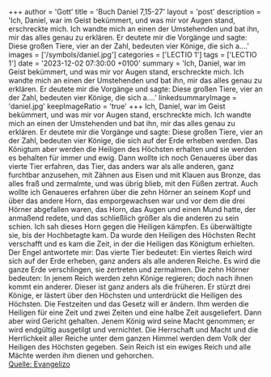 +++
author = 'Gott'
title = 'Buch Daniel 7,15-27'
layout = 'post'
description = 'Ich, Daniel, war im Geist bekümmert, und was mir vor Augen stand, erschreckte mich. Ich wandte mich an einen der Umstehenden und bat ihn, mir das alles genau zu erklären. Er deutete mir die Vorgänge und sagte: Diese großen Tiere, vier an der Zahl, bedeuten vier Könige, die sich a....'
images = ['/symbols/daniel.jpg']
categories = ['LECTIO 1']
tags = ['LECTIO 1']
date = '2023-12-02 07:30:00 +0100'
summary = 'Ich, Daniel, war im Geist bekümmert, und was mir vor Augen stand, erschreckte mich. Ich wandte mich an einen der Umstehenden und bat ihn, mir das alles genau zu erklären. Er deutete mir die Vorgänge und sagte: Diese großen Tiere, vier an der Zahl, bedeuten vier Könige, die sich a....'
linkedsummaryImage = 'daniel.jpg'
keepImageRatio = 'true'
+++
Ich, Daniel, war im Geist bekümmert, und was mir vor Augen stand, erschreckte mich.
Ich wandte mich an einen der Umstehenden und bat ihn, mir das alles genau zu erklären. Er deutete mir die Vorgänge und sagte:
Diese großen Tiere, vier an der Zahl, bedeuten vier Könige, die sich auf der Erde erheben werden.<!--more-->
Das Königtum aber werden die Heiligen des Höchsten erhalten und sie werden es behalten für immer und ewig.
Dann wollte ich noch Genaueres über das vierte Tier erfahren, das Tier, das anders war als alle anderen, ganz furchtbar anzusehen, mit Zähnen aus Eisen und mit Klauen aus Bronze, das alles fraß und zermalmte, und was übrig blieb, mit den Füßen zertrat.
Auch wollte ich Genaueres erfahren über die zehn Hörner an seinem Kopf und über das andere Horn, das emporgewachsen war und vor dem die drei Hörner abgefallen waren, das Horn, das Augen und einen Mund hatte, der anmaßend redete, und das schließlich größer als die anderen zu sein schien.
Ich sah dieses Horn gegen die Heiligen kämpfen. Es überwältigte sie,
bis der Hochbetagte kam. Da wurde den Heiligen des Höchsten Recht verschafft und es kam die Zeit, in der die Heiligen das Königtum erhielten.
Der Engel antwortete mir: Das vierte Tier bedeutet: Ein viertes Reich wird sich auf der Erde erheben, ganz anders als alle anderen Reiche. Es wird die ganze Erde verschlingen, sie zertreten und zermalmen.
Die zehn Hörner bedeuten: In jenem Reich werden zehn Könige regieren; doch nach ihnen kommt ein anderer. Dieser ist ganz anders als die früheren. Er stürzt drei Könige,
er lästert über den Höchsten und unterdrückt die Heiligen des Höchsten. Die Festzeiten und das Gesetz will er ändern. Ihm werden die Heiligen für eine Zeit und zwei Zeiten und eine halbe Zeit ausgeliefert.
Dann aber wird Gericht gehalten. Jenem König wird seine Macht genommen; er wird endgültig ausgetilgt und vernichtet.
Die Herrschaft und Macht und die Herrlichkeit aller Reiche unter dem ganzen Himmel werden dem Volk der Heiligen des Höchsten gegeben. Sein Reich ist ein ewiges Reich und alle Mächte werden ihm dienen und gehorchen.<br> [Quelle: Evangelizo](https://evangeliumtagfuertag.org/DE/gospel)